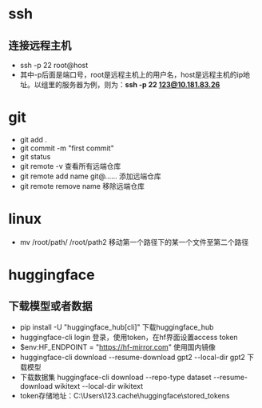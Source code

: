# ssh
## 连接远程主机
- ssh -p 22 root@host
- 其中-p后面是端口号，root是远程主机上的用户名，host是远程主机的ip地址。以组里的服务器为例，则为：**ssh -p 22 123@10.181.83.26**

# git
- git add .
- git commit -m "first commit"
- git status
- git remote -v 查看所有远端仓库
- git remote add name git@......   添加远端仓库
- git remote remove name 移除远端仓库
# linux
- mv /root/path/  /root/path2
移动第一个路径下的某一个文件至第二个路径
# huggingface
## 下载模型或者数据
- pip install -U "huggingface_hub[cli]" 下载huggingface_hub
- huggingface-cli login 登录，使用token，在hf界面设置access token
- $env:HF_ENDPOINT = "https://hf-mirror.com" 使用国内镜像
- huggingface-cli download --resume-download gpt2 --local-dir gpt2  下载模型
- 下载数据集  huggingface-cli download --repo-type dataset --resume-download wikitext --local-dir wikitext
- token存储地址：C:\Users\123\.cache\huggingface\stored_tokens
